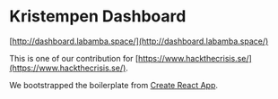 # Kristempen Dashboard

[http://dashboard.labamba.space/](http://dashboard.labamba.space/)

This is one of our contribution for [https://www.hackthecrisis.se/](https://www.hackthecrisis.se/).

We bootstrapped the boilerplate from [Create React App](https://github.com/facebook/create-react-app).